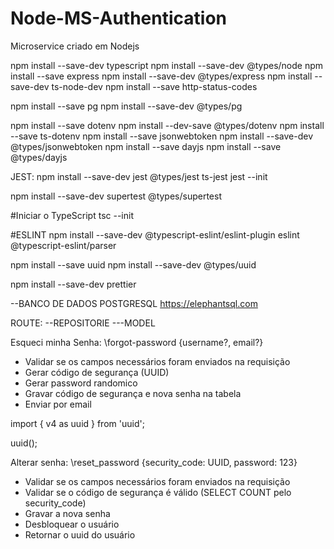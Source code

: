 # Node-MS-Authentication
Microservice criado em Nodejs

npm install --save-dev typescript
npm install --save-dev @types/node 
npm install --save express
npm install --save-dev @types/express
npm install --save-dev ts-node-dev
npm install --save http-status-codes

npm install --save pg
npm install --save-dev @types/pg

npm install --save dotenv
npm install --dev-save @types/dotenv
npm install --save ts-dotenv
npm install --save jsonwebtoken
npm install --save-dev @types/jsonwebtoken 
npm install --save dayjs
npm install --save @types/dayjs

JEST:
npm install --save-dev jest @types/jest ts-jest
jest --init

npm install --save-dev supertest @types/supertest

#Iniciar o TypeScript
tsc --init


#ESLINT
npm install --save-dev @typescript-eslint/eslint-plugin eslint @typescript-eslint/parser

npm install --save uuid
npm install --save-dev @types/uuid

npm install --save-dev prettier

--BANCO DE DADOS POSTGRESQL
https://elephantsql.com

ROUTE:
--REPOSITORIE
---MODEL


Esqueci minha Senha:
	\forgot-password {username?, email?}	

* Validar se os campos necessários foram enviados na requisição
* Gerar código de segurança (UUID)
* Gerar password randomico
* Gravar código de segurança e nova senha na tabela
* Enviar por email

import { v4 as uuid } from 'uuid';


uuid();


Alterar senha:
	\reset_password {security_code: UUID, password: 123}

* Validar se os campos necessários foram enviados na requisição
* Validar se o código de segurança é válido (SELECT COUNT pelo security_code)
* Gravar a nova senha 
* Desbloquear o usuário
* Retornar o uuid do usuário


